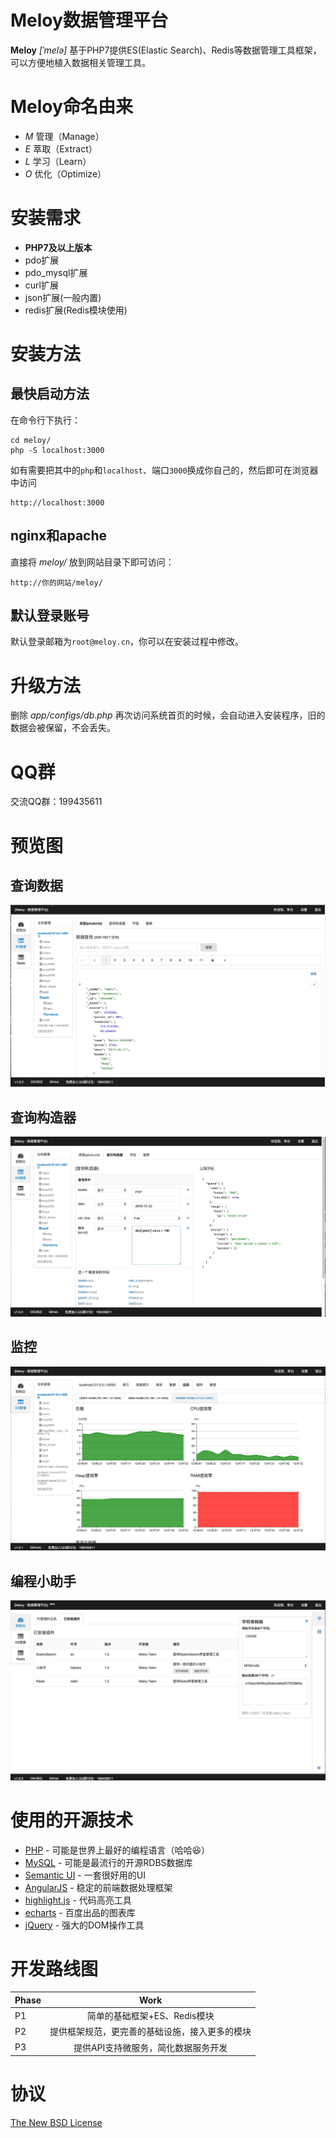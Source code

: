 # Meloy数据管理平台
**Meloy** *[ˈmelə]* 基于PHP7提供ES(Elastic Search)、Redis等数据管理工具框架，可以方便地植入数据相关管理工具。

# Meloy命名由来
* *M* 管理（Manage）
* *E* 萃取（Extract）
* *L* 学习（Learn）
* *O* 优化（Optimize）

# 安装需求
* **PHP7及以上版本**
* pdo扩展
* pdo_mysql扩展
* curl扩展
* json扩展(一般内置)
* redis扩展(Redis模块使用)

# 安装方法

## 最快启动方法
在命令行下执行：
~~~
cd meloy/
php -S localhost:3000
~~~

如有需要把其中的`php`和`localhost`、端口`3000`换成你自己的，然后即可在浏览器中访问
~~~
http://localhost:3000
~~~

## nginx和apache
直接将 *meloy/* 放到网站目录下即可访问：
~~~
http://你的网站/meloy/
~~~

## 默认登录账号
默认登录邮箱为`root@meloy.cn`，你可以在安装过程中修改。

# 升级方法
删除 *app/configs/db.php* 再次访问系统首页的时候，会自动进入安装程序，旧的数据会被保留，不会丢失。

# QQ群
交流QQ群：199435611

# 预览图
## 查询数据
![查询数据](../docs/images/screenshot.jpg "查询数据")

## 查询构造器
![查询构造器](../docs/images/screenshot-query-builder.jpg)

## 监控
![监控](../docs/images/screenshot-monitor.jpg "监控")

## 编程小助手
![编程小助手](../docs/images/screenshot-helpers.jpg "编程小助手")

# 使用的开源技术
* [PHP](http://php.net/) - 可能是世界上最好的编程语言（哈哈😆）
* [MySQL](https://www.mysql.com/) - 可能是最流行的开源RDBS数据库
* [Semantic UI](https://semantic-ui.com/) - 一套很好用的UI
* [AngularJS](https://angularjs.org/) - 稳定的前端数据处理框架
* [highlight.js](https://highlightjs.org/) - 代码高亮工具
* [echarts](http://echarts.baidu.com/) - 百度出品的图表库
* [jQuery](http://jquery.com/) - 强大的DOM操作工具

# 开发路线图
| Phase        | Work           | 
| ------------- |:-------------:|
| P1 | 简单的基础框架+ES、Redis模块 |
| P2 | 提供框架规范，更完善的基础设施，接入更多的模块 |
| P3 | 提供API支持微服务，简化数据服务开发 |

# 协议
[The New BSD License](http://baike.baidu.com/item/BSD%E5%8D%8F%E8%AE%AE)
